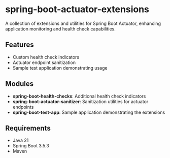 # spring-boot-actuator-extensions

A collection of extensions and utilities for Spring Boot Actuator, enhancing application monitoring and health check
capabilities.

## Features

- Custom health check indicators
- Actuator endpoint sanitization
- Sample test application demonstrating usage

## Modules

- **spring-boot-health-checks**: Additional health check indicators
- **spring-boot-actuator-sanitizer**: Sanitization utilities for actuator endpoints
- **spring-boot-test-app**: Sample application demonstrating the extensions

## Requirements

- Java 21
- Spring Boot 3.5.3
- Maven

